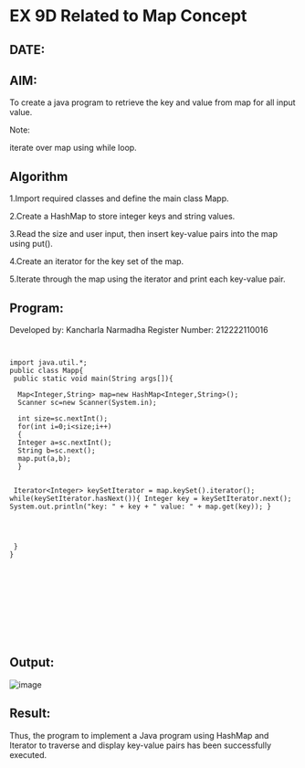 
# EX 9D Related to Map Concept
## DATE:
## AIM:
To create a java program to retrieve the key and value from map for all input value.

Note:

iterate over map using while loop.











## Algorithm

1.Import required classes and define the main class Mapp.

2.Create a HashMap to store integer keys and string values.

3.Read the size and user input, then insert key-value pairs into the map using put().

4.Create an iterator for the key set of the map.

5.Iterate through the map using the iterator and print each key-value pair.









## Program:

Developed by: Kancharla Narmadha
Register Number: 212222110016
```
    

import java.util.*;  
public class Mapp{  
 public static void main(String args[]){ 
     
  Map<Integer,String> map=new HashMap<Integer,String>(); 
  Scanner sc=new Scanner(System.in);
  
  int size=sc.nextInt();
  for(int i=0;i<size;i++)
  {
  Integer a=sc.nextInt();
  String b=sc.next();
  map.put(a,b);  
  } 
 
  
 Iterator<Integer> keySetIterator = map.keySet().iterator(); while(keySetIterator.hasNext()){ Integer key = keySetIterator.next(); System.out.println("key: " + key + " value: " + map.get(key)); }




 }  
}  

      


            
      
               


    
```

## Output:

![image](https://github.com/user-attachments/assets/1d3b8829-26a1-4de7-ab79-75cb9dc0d35e)


## Result:
Thus, the program to implement a Java program using HashMap and Iterator to traverse and display key-value pairs has been successfully executed.



